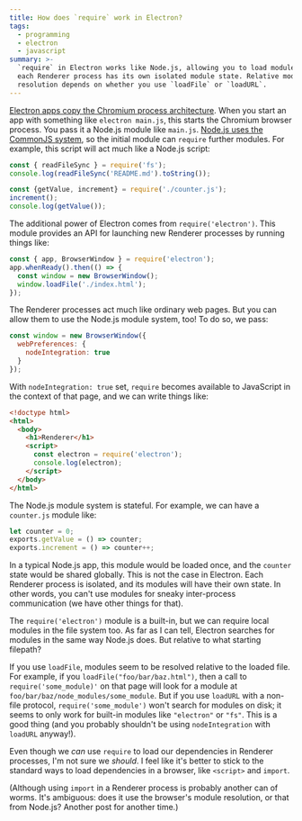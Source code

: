```yaml
---
title: How does `require` work in Electron?
tags:
  - programming
  - electron
  - javascript
summary: >-
  `require` in Electron works like Node.js, allowing you to load modules, but
  each Renderer process has its own isolated module state. Relative module
  resolution depends on whether you use `loadFile` or `loadURL`.
---
```


[Electron apps copy the Chromium process architecture](/2020/10/14/the-electron-process-architecture-is-the-chromium-process-architecture/).
When you start an app with something like `electron main.js`,
this starts the Chromium browser process.
You pass it a Node.js module like `main.js`.
[Node.js uses the CommonJS system](/2020/09/27/what-does-the-require-function-do-in-nodejs/),
so the initial module can `require` further modules.
For example, this script will act much like a Node.js script:

```js
const { readFileSync } = require('fs');
console.log(readFileSync('README.md').toString());

const {getValue, increment} = require('./counter.js');
increment();
console.log(getValue());
```

The additional power of Electron comes from `require('electron')`.
This module provides an API for launching new Renderer processes
by running things like:

```js
const { app, BrowserWindow } = require('electron');
app.whenReady().then(() => {
  const window = new BrowserWindow();
  window.loadFile('./index.html');
});
```

The Renderer processes act much like ordinary web pages.
But you can allow them to use the Node.js module system, too!
To do so, we pass:

```js
const window = new BrowserWindow({
  webPreferences: {
    nodeIntegration: true
  }
});
```

With `nodeIntegration: true` set,
`require` becomes available to JavaScript in the context of that page,
and we can write things like:

```html
<!doctype html>
<html>
  <body>
    <h1>Renderer</h1>
    <script>
      const electron = require('electron');
      console.log(electron);
    </script>
  </body>
</html>
```

The Node.js module system is stateful.
For example, we can have a `counter.js` module like:

```js
let counter = 0;
exports.getValue = () => counter;
exports.increment = () => counter++;
```

In a typical Node.js app,
this module would be loaded once,
and the `counter` state would be shared globally.
This is not the case in Electron.
Each Renderer process is isolated,
and its modules will have their own state.
In other words,
you can't use modules for sneaky inter-process communication
(we have other things for that).

The `require('electron')` module is a built-in,
but we can require local modules in the file system too.
As far as I can tell,
Electron searches for modules in the same way Node.js does.
But relative to what starting filepath?

If you use `loadFile`, modules seem to be resolved relative to the loaded file.
For example, if you `loadFile("foo/bar/baz.html")`,
then a call to `require('some_module)'` on that page
will look for a module at `foo/bar/baz/node_modules/some_module`.
But if you use `loadURL` with a non-file protocol,
`require('some_module')` won't search for modules on disk;
it seems to only work for built-in modules like `"electron"` or `"fs"`.
This is a good thing
(and you probably shouldn't be using `nodeIntegration` with `loadURL` anyway!).

Even though we _can_ use `require` to load our dependencies in Renderer processes,
I'm not sure we _should_.
I feel like it's better to stick to the standard ways to load dependencies in a browser,
like `<script>` and `import`.

(Although using `import` in a Renderer process is probably another can of worms.
It's ambiguous: does it use the browser's module resolution, or that from Node.js?
Another post for another time.)
